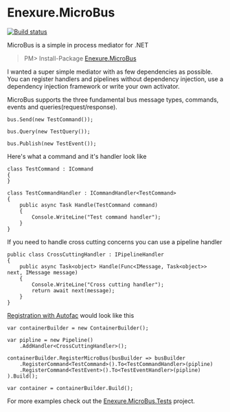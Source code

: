 Enexure.MicroBus
=================
[![Build status](https://ci.appveyor.com/api/projects/status/nwb1ebtfxiedyput/branch/master?svg=true)](https://ci.appveyor.com/project/Daniel45729/enexure-microbus/branch/master)

MicroBus is a simple in process mediator for .NET

> PM> Install-Package [Enexure.MicroBus](https://www.nuget.org/packages/Enexure.MicroBus/)

I wanted a super simple mediator with as few dependencies as possible. You can register handlers and pipelines without dependency injection, use a dependency injection framework or write your own activator. 

MicroBus supports the three fundamental bus message types, commands, events and queries(request/response). 

	bus.Send(new TestCommand());
	
	bus.Query(new TestQuery());
	
	bus.Publish(new TestEvent());
	
Here's what a command and it's handler look like
	
	class TestCommand : ICommand
	{
	}
	
	class TestCommandHandler : ICommandHandler<TestCommand>
	{
		public async Task Handle(TestCommand command)
		{
			Console.WriteLine("Test command handler");
		}
	}

If you need to handle cross cutting concerns you can use a pipeline handler

	public class CrossCuttingHandler : IPipelineHandler
	{
		public async Task<object> Handle(Func<IMessage, Task<object>> next, IMessage message)
		{
			Console.WriteLine("Cross cutting handler");
			return await next(message);
		}
	}
	
[Registration with Autofac](https://www.nuget.org/packages/Enexure.MicroBus.Autofac/) would look like this
	
	var containerBuilder = new ContainerBuilder();

	var pipline = new Pipeline()
		.AddHandler<CrossCuttingHandler>();

	containerBuilder.RegisterMicroBus(busBuilder => busBuilder
		.RegisterCommand<TestCommand>().To<TestCommandHandler>(pipline)
		.RegisterCommand<TestEvent>().To<TestEventHandler>(pipline)
	).Build();

	var container = containerBuilder.Build();

For more examples check out the [Enexure.MicroBus.Tests](https://github.com/Lavinski/Enexure.MicroBus/tree/master/src/Enexure.MicroBus.Tests) project.

	